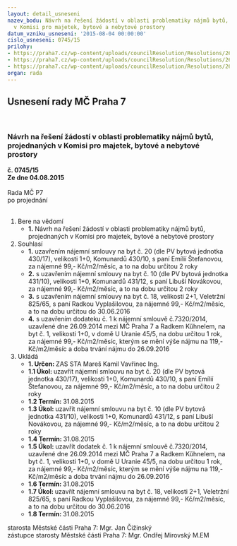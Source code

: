 ```yaml
---
layout: detail_usneseni
nazev_bodu: Návrh na řešení žádostí v oblasti problematiky nájmů bytů, projednaných
  v Komisi pro majetek, bytové a nebytové prostory
datum_vzniku_usneseni: '2015-08-04 00:00:00'
cislo_usneseni: 0745/15
prilohy:
- https://praha7.cz/wp-content/uploads/councilResolution/Resolutions/26104/50-15-priloha_01_byty20150728.doc
- https://praha7.cz/wp-content/uploads/councilResolution/Resolutions/26104/50-15-priloha_03_byty20150728.pdf
- https://praha7.cz/wp-content/uploads/councilResolution/Resolutions/26104/50-15-priloha_04_byty20150728.pdf
organ: rada
---
```

<div id="ucUsn_pList" class="usn">
	<span><h2>Usnesení rady MČ Praha 7 </h2>
<br></span><div class="standBody">
<span><h3>Návrh na řešení žádostí v oblasti problematiky nájmů bytů, projednaných v Komisi pro majetek, bytové a nebytové prostory</h3></span><div class="center">
		<strong>č. 0745/15</strong><br>
	</div>
<div class="center">
		<strong>Ze dne 04.08.2015</strong><br><br>
	</div>Rada MČ P7<br> po projednání<br><br><ol>
<li>Bere na vědomí<ul><li>
<strong>1.</strong> Návrh na řešení žádostí v oblasti problematiky nájmů bytů, projednaných v Komisi pro majetek, bytové a nebytové prostory</li></ul>
</li>
<li>Souhlasí<ul>
<li>
<strong>1.</strong> uzavřením nájemní smlouvy na byt č. 20 (dle PV bytová jednotka 430/17), velikosti 1+0, Komunardů 430/10, s paní Emílií Štefanovou, za nájemné 99,- Kč/m2/měsíc, a to na dobu určitou 2 roky</li>
<li>
<strong>2.</strong> s uzavřením nájemní smlouvy na byt č. 10 (dle PV bytová jednotka 431/10), velikosti 1+0, Komunardů 431/12, s paní Libuší Novákovou, za nájemné 99,- Kč/m2/měsíc, a to na dobu určitou 2 roky</li>
<li>
<strong>3.</strong> s uzavřením nájemní smlouvy na byt č. 18, velikosti 2+1, Veletržní 825/65, s paní Radkou Vyplašilovou, za nájemné 99,- Kč/m2/měsíc, a to na dobu určitou do 30.06.2016</li>
<li>
<strong>4.</strong> s uzavřením dodateku č. 1 k nájemní smlouvě č.7320/2014, uzavřené dne 26.09.2014 mezi MČ Praha 7 a Radkem Kűhnelem, na byt č. 1, velikosti 1+0, v domě U Uranie 45/5, na dobu určitou 1 rok, za nájemné 99,- Kč/m2/měsíc, kterým se mění výše nájmu na 119,- Kč/m2/měsíc a doba trvání nájmu do 26.09.2016         </li>
</ul>
</li>
<li>Ukládá<ul>
<li>
<strong>1. Určen: </strong>ZAS STA Mareš Kamil Vavřinec Ing.</li>
<li>
<strong>1.1 Úkol: </strong>uzavřít nájemní smlouvu na byt č. 20 (dle PV bytová jednotka 430/17), velikosti 1+0, Komunardů 430/10, s paní Emílií Štefanovou, za nájemné 99,- Kč/m2/měsíc, a to na dobu určitou 2 roky</li>
<li>
<strong>1.2 Termín: </strong>31.08.2015</li>
<li>
<strong>1.3 Úkol: </strong>uzavřít nájemní smlouvu na byt č. 10 (dle PV bytová jednotka 431/10), velikosti 1+0, Komunardů 431/12, s paní Libuší Novákovou, za nájemné 99,- Kč/m2/měsíc, a to na dobu určitou 2 roky</li>
<li>
<strong>1.4 Termín: </strong>31.08.2015</li>
<li>
<strong>1.5 Úkol: </strong>uzavřít dodatek č. 1 k nájemní smlouvě č.7320/2014, uzavřené dne 26.09.2014 mezi MČ Praha 7 a Radkem Kűhnelem, na byt č. 1, velikosti 1+0, v domě U Uranie 45/5, na dobu určitou 1 rok, za nájemné 99,- Kč/m2/měsíc, kterým se mění výše nájmu na 119,- Kč/m2/měsíc a doba trvání nájmu do 26.09.2016</li>
<li>
<strong>1.6 Termín: </strong>31.08.2015</li>
<li>
<strong>1.7 Úkol: </strong>uzavřít nájemní smlouvu na byt č. 18, velikosti 2+1, Veletržní 825/65, s paní Radkou Vyplašilovou, za nájemné 99,- Kč/m2/měsíc, a to na dobu určitou do 30.06.2016</li>
<li>
<strong>1.8 Termín: </strong>31.08.2015</li>
</ul>
</li>
</ol>starosta Městské části Praha 7: Mgr. Jan Čižinský<br>zástupce starosty Městské části Praha 7: Mgr. Ondřej Mirovský M.EM 
</div>
</div>